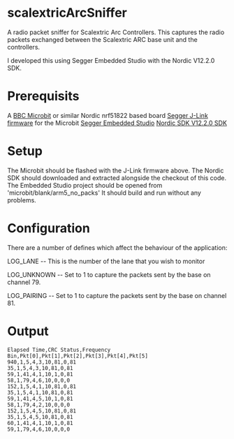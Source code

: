 # scalextricArcSniffer
A radio packet sniffer for Scalextric Arc Controllers. This captures the radio packets exchanged between the Scalextric ARC base unit and the controllers.

I developed this using Segger Embedded Studio with the Nordic V12.2.0 SDK.

# Prerequisits

A [BBC Microbit](http://microbit.org/) or similar Nordic nrf51822 based board
[Segger J-Link firmware](https://www.segger.com/bbc-micro-bit.html) for the Microbit
[Segger Embedded Studio](https://www.segger.com/embedded-studio.html)
[Nordic SDK V12.2.0 SDK](https://developer.nordicsemi.com/nRF5_SDK/nRF5_SDK_v12.x.x/)

# Setup

The Microbit should be flashed with the J-Link firmware above.
The Nordic SDK should downloaded and extracted alongside the checkout of this code.
The Embedded Studio project should be opened from 'microbit/blank/arm5_no_packs'
It should build and run without any problems.

# Configuration

There are a number of defines which affect the behaviour of the application:

LOG_LANE -- This is the number of the lane that you wish to monitor

LOG_UNKNOWN -- Set to 1 to capture the packets sent by the base on channel 79.

LOG_PAIRING -- Set to 1 to capture the packets sent by the base on channel 81.

# Output

```
Elapsed Time,CRC Status,Frequency Bin,Pkt[0],Pkt[1],Pkt[2],Pkt[3],Pkt[4],Pkt[5]
940,1,5,4,3,10,81,0,81
35,1,5,4,3,10,81,0,81
59,1,41,4,1,10,1,0,81
58,1,79,4,6,10,0,0,0
152,1,5,4,1,10,81,0,81
35,1,5,4,1,10,81,0,81
59,1,41,4,5,10,1,0,81
58,1,79,4,2,10,0,0,0
152,1,5,4,5,10,81,0,81
35,1,5,4,5,10,81,0,81
60,1,41,4,1,10,1,0,81
59,1,79,4,6,10,0,0,0
```

